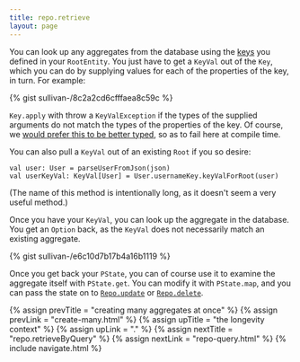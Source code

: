 ```yaml
---
title: repo.retrieve
layout: page
---
```


You can look up any aggregates from the database using the
[keys](../root-type/keys.html) you defined in your `RootEntity`. You
just have to get a `KeyVal` out of the `Key`, which you can do by
supplying values for each of the properties of the key, in turn. For
example:

{% gist sullivan-/8c2a2cd6cfffaea8c59c %}

`Key.apply` with throw a `KeyValException` if the types of the
supplied arguments do not match the types of the properties of the
key. Of course, we [would prefer this to be better
typed](https://www.pivotaltracker.com/story/show/109682804), so as to
fail here at compile time.

You can also pull a `KeyVal` out of an existing `Root` if you so
desire:

    val user: User = parseUserFromJson(json)
    val userKeyVal: KeyVal[User] = User.usernameKey.keyValForRoot(user)

(The name of this method is intentionally long, as it doesn't seem
a very useful method.)

Once you have your `KeyVal`, you can look up the aggregate in the
database. You get an `Option` back, as the `KeyVal` does not
necessarily match an existing aggregate.

{% gist sullivan-/e6c10d7b17b4a16b1119 %}

Once you get back your `PState`, you can of course use it to examine
the aggregate itself with `PState.get`. You can modify it with
`PState.map`, and you can pass the state on to
[`Repo.update`](repo-update.html) or
[`Repo.delete`](repo-delete.html).

{% assign prevTitle = "creating many aggregates at once" %}
{% assign prevLink = "create-many.html" %}
{% assign upTitle = "the longevity context" %}
{% assign upLink = "." %}
{% assign nextTitle = "repo.retrieveByQuery" %}
{% assign nextLink = "repo-query.html" %}
{% include navigate.html %}
